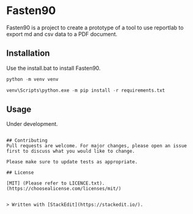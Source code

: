 ﻿# Fasten90

Fasten90 is a project to create a prototype of a tool to use reportlab to export md and csv data to a PDF document. 

## Installation

Use the install.bat to install Fasten90.

```python
python -m venv venv

venv\Scripts\python.exe -m pip install -r requirements.txt
```

## Usage

Under development.
```

## Contributing
Pull requests are welcome. For major changes, please open an issue first to discuss what you would like to change.

Please make sure to update tests as appropriate.

## License

[MIT] (Please refer to LICENCE.txt).(https://choosealicense.com/licenses/mit/)


> Written with [StackEdit](https://stackedit.io/).
